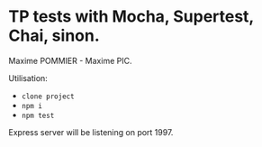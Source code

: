 # TP tests with Mocha, Supertest, Chai, sinon.

Maxime POMMIER - Maxime PIC.


Utilisation:
* `clone project`
* `npm i`
* `npm test`

Express server will be listening on port 1997.
